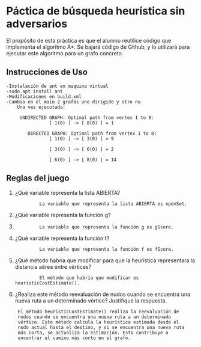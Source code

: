 # Páctica de búsqueda heurística sin adversarios

El propósito de esta práctica es que el alumno reutilice código que implementa el algoritmo A*. Se bajará código de Github, y lo utilizará para ejecutar
este algoritmo para un grafo concreto.

## Instrucciones de Uso

    -Instalación de ant en maquina virtual
    -sudo apt install ant
    -Modificaciones en build.xml
    -Cambio en el main 2 grafós uno dirigido y otro no
        Una vez ejecutado:

         UNDIRECTED GRAPH: Optimal path from vertex 1 to 8:
                    [ 1(0) ] -> [ 8(0) ] = 1

            DIRECTED GRAPH: Optimal path from vertex 1 to 8:
                    [ 1(0) ] -> [ 3(0) ] = 9

                    [ 3(0) ] -> [ 6(0) ] = 2

                    [ 6(0) ] -> [ 8(0) ] = 14
        

## Reglas del juego
1. ¿Qué variable representa la lista ABIERTA?

                La variable que representa la lista ABIERTA es openSet.

2. ¿Qué variable representa la función g?
3.              
                La variable que representa la función g es gScore.

3. ¿Qué variable representa la función f?
            
                La variable que representa la función f es fScore.


4. ¿Qué método habría que modificar para que la heurística representara
la distancia aérea entre vértices?

                
                El método que habría que modificar es heuristicCostEstimate().


5. ¿Realiza este método reevaluación de nudos cuando se encuentra una
nueva ruta a un determinado vértice? Justifique la respuesta.

        El método heuristicCostEstimate() realiza la reevaluación de            
        nudos cuando se encuentra una nueva ruta a un determinado               
        vértice. Este método calcula la heurística estimada desde el            
        nodo actual hasta el destino, y si se encuentra una nueva ruta          
        más corta, se actualiza la estimación. Esto contribuye a                
        encontrar el camino más corto en el grafo.